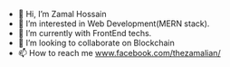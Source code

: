 - 👋 Hi, I’m Zamal Hossain
- 👀 I’m interested in Web Development(MERN stack).
- 🌱 I’m currently with FrontEnd techs. 
- 💞️ I’m looking to collaborate on Blockchain
- 📫 How to reach me www.facebook.com/thezamalian/

<!---
thezamalian/thezamalian is a ✨ special ✨ repository because its `README.md` (this file) appears on your GitHub profile.
You can click the Preview link to take a look at your changes.
--->
